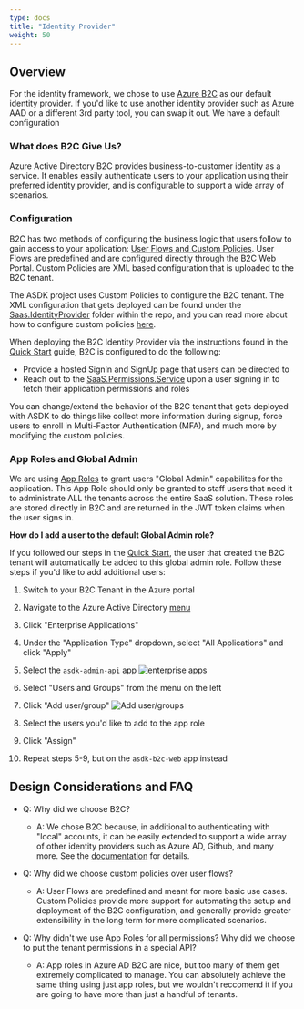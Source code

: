 ```yaml
---
type: docs
title: "Identity Provider"
weight: 50
---
```

## Overview

For the identity framework, we chose to use  [Azure B2C](https://docs.microsoft.com/en-us/azure/active-directory-b2c/overview) as our default identity provider. If you'd like to use another identity provider such as Azure AAD or a different 3rd party tool, you can swap it out. We have a default configuration 

### What does B2C Give Us?

Azure Active Directory B2C provides business-to-customer identity as a service. It enables easily authenticate users to your application using their preferred identity provider, and is configurable to support a wide array of scenarios.

### Configuration

B2C has two methods of configuring the business logic that users follow to gain access to your application: [User Flows and Custom Policies](https://docs.microsoft.com/en-us/azure/active-directory-b2c/user-flow-overview). User Flows are predefined and are configured directly through the B2C Web Portal. Custom Policies are XML based configuration that is uploaded to the B2C tenant.

The ASDK project uses Custom Policies to configure the B2C tenant. The XML configuration that gets deployed can be found under the [Saas.IdentityProvider](https://github.com/Azure/azure-saas/tree/main/src/Saas.Identity/Saas.IdentityProvider) folder within the repo, and you can read more about how to configure custom policies [here](https://docs.microsoft.com/en-us/azure/active-directory-b2c/user-flow-overview).

When deploying the B2C Identity Provider via the instructions found in the [Quick Start](../../quick-start) guide, B2C is configured to do the following:

- Provide a hosted SignIn and SignUp page that users can be directed to
- Reach out to the [SaaS.Permissions.Service](../permissions-service) upon a user signing in to fetch their application permissions and roles

You can change/extend the behavior of the B2C tenant that gets deployed with ASDK to do things like collect more information during signup, force users to enroll in Multi-Factor Authentication (MFA), and much more by modifying the custom policies.

### App Roles and Global Admin

We are using [App Roles](https://docs.microsoft.com/en-us/azure/active-directory/develop/howto-add-app-roles-in-azure-ad-apps) to grant users "Global Admin" capabilites for the application. This App Role should only be granted to staff users that need it to administrate ALL the tenants across the entire SaaS solution. These roles are stored directly in B2C and are returned in the JWT token claims when the user signs in.

**How do I add a user to the default Global Admin role?**

If you followed our steps in the [Quick Start](../../quick-start), the user that created the B2C tenant will automatically be added to this global admin role. Follow these steps if you'd like to add additional users:

1. Switch to your B2C Tenant in the Azure portal

2. Navigate to the Azure Active Directory [menu](https://portal.azure.com/#blade/Microsoft_AAD_IAM/ActiveDirectoryMenuBlade/Overview)

3. Click "Enterprise Applications"

4. Under the "Application Type" dropdown, select "All Applications" and click "Apply"

5. Select the `asdk-admin-api` app ![enterprise apps](/azure-saas/images/aad-enterprise-apps.png)

6. Select "Users and Groups" from the menu on the left

7. Click "Add user/group" ![Add user/groups](/azure-saas/images/aad-enterprise-apps-users-groups.png)

8. Select the users you'd like to add to the app role

9. Click "Assign"

10. Repeat steps  5-9, but on the `asdk-b2c-web` app instead

## Design Considerations and FAQ

- Q: Why did we choose B2C?
  - A: We chose B2C because, in additional to authenticating with "local" accounts, it can be easily extended to support a wide array of other identity providers such as Azure AD, Github, and many more. See the [documentation](https://docs.microsoft.com/en-us/azure/active-directory-b2c/add-identity-provider) for details.

- Q: Why did we choose custom policies over user flows?
  - A: User Flows are predefined and meant for more basic use cases. Custom Policies provide more support for automating the setup and deployment of the B2C configuration, and generally provide greater extensibility in the long term for more complicated scenarios.

- Q: Why didn't we use App Roles for all permissions? Why did we choose to put the tenant permissions in a special API?
  - A: App roles in Azure AD B2C are nice, but too many of them get extremely complicated to manage. You can absolutely achieve the same thing using just app roles, but we wouldn't reccomend it if you are going to have more than just a handful of tenants. 
